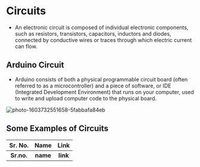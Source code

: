 # Circuits
 
 * An electronic circuit is composed of individual electronic components, such as resistors, transistors, capacitors, inductors and diodes, connected by conductive wires or traces through which electric current can flow.



## Arduino Circuit

* Arduino consists of both a physical programmable circuit board (often referred to as a microcontroller) and a piece of software, or IDE (Integrated Development Environment) that runs on your computer, used to write and upload computer code to the physical board.

![photo-1603732551658-5fabbafa84eb](https://user-images.githubusercontent.com/58645688/137644218-4b14f202-640e-497f-a06a-4c6d81a72b75.jpg)


## Some Examples of Circuits

Sr. No.                    |   Name                    |       Link
:-------------------------:|:-------------------------:|:-------------------------:
**Sr.no.**                 | **name**                  |                  **link**

